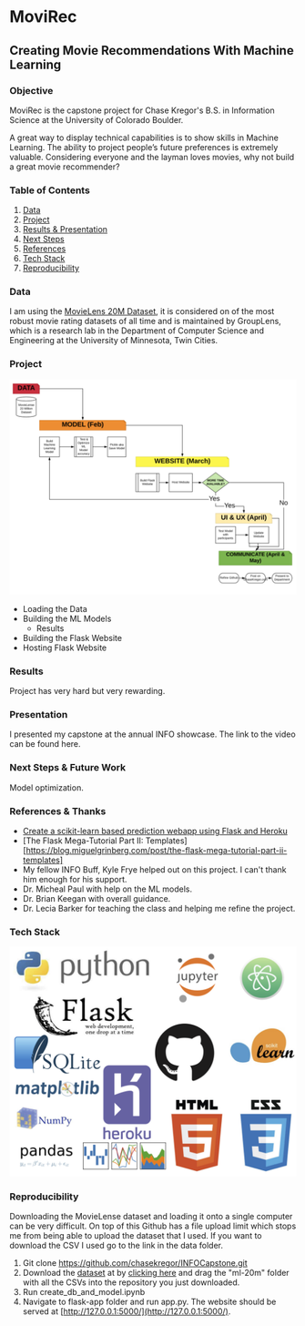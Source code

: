 # MoviRec

## Creating Movie Recommendations With Machine Learning

### Objective

MoviRec is the capstone project for Chase Kregor's B.S. in Information Science at the University of Colorado Boulder.

A great way to display technical capabilities is to show skills in Machine Learning. The ability to project people’s future preferences is extremely valuable. Considering everyone and the layman loves movies, why not build a great movie recommender?


### Table of Contents
1. [Data](#data)
2. [Project](#project)
3. [Results & Presentation](#results-and-presentation)
4. [Next Steps](#next-steps)
5. [References](#references)
6. [Tech Stack](#tech-stack)
7. [Reproducibility](#reproducibility)

### Data

I am using the [MovieLens 20M Dataset](https://grouplens.org/datasets/movielens/20m/), it is considered on of the most robust movie rating datasets of all time and is maintained by GroupLens, which is a research lab in the Department of Computer Science and Engineering at the University of Minnesota, Twin Cities.


### Project

![KregorCapstoneGanttChart](images/KregorCapstoneGanttChart.png)

- Loading the Data
- Building the ML Models
  - Results
- Building the Flask Website
- Hosting Flask Website

### Results
Project has very hard but very rewarding.

### Presentation
I presented my capstone at the annual INFO showcase. The link to the video can be found here.

### Next Steps & Future Work

Model optimization.

### References & Thanks
- [Create a scikit-learn based prediction webapp using Flask and Heroku](https://xcitech.github.io/tutorials/heroku_tutorial/)
- [The Flask Mega-Tutorial Part II: Templates][https://blog.miguelgrinberg.com/post/the-flask-mega-tutorial-part-ii-templates]
- My fellow INFO Buff, Kyle Frye helped out on this project. I can't thank him enough for his support.
- Dr. Micheal Paul with help on the ML models.
- Dr. Brian Keegan with overall guidance.
- Dr. Lecia Barker for teaching the class and helping me refine the project.

### Tech Stack
![techstack](images/techstack.png)

### Reproducibility

Downloading the MovieLense dataset and loading it onto a single computer can be very difficult. On top of this Github has a file upload limit which stops me from being able to upload the dataset that I used. If you want to download the CSV I used go to the link in the data folder.

1. Git clone https://github.com/chasekregor/INFOCapstone.git
2. Download the [dataset](https://grouplens.org/datasets/movielens/20m/) at by [clicking here](http://files.grouplens.org/datasets/movielens/ml-20m.zip) and drag the "ml-20m" folder with all the CSVs into the repository you just downloaded.
3. Run create_db_and_model.ipynb
4. Navigate to flask-app folder and run app.py. The website should be served at [http://127.0.0.1:5000/](http://127.0.0.1:5000/).
